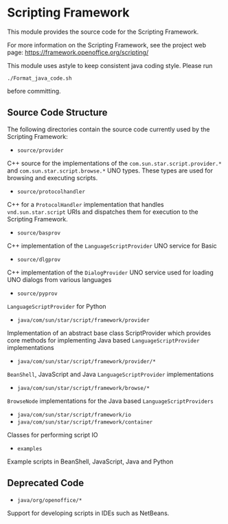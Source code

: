 # Scripting Framework

This module provides the source code for the Scripting Framework.

For more information on the Scripting Framework, see the project web page:
<https://framework.openoffice.org/scripting/>

This module uses astyle to keep consistent java coding style. Please run

    ./Format_java_code.sh

before committing.

## Source Code Structure

The following directories contain the source code currently used
by the Scripting Framework:

- `source/provider`

C++ source for the implementations of the `com.sun.star.script.provider.*`
and `com.sun.star.script.browse.*` UNO types. These types are used for
browsing and executing scripts.

- `source/protocolhandler`

C++ for a `ProtocolHandler` implementation that handles `vnd.sun.star.script`
URIs and dispatches them for execution to the Scripting Framework.

- `source/basprov`

C++ implementation of the `LanguageScriptProvider` UNO service for Basic

- `source/dlgprov`

C++ implementation of the `DialogProvider` UNO service used for loading
UNO dialogs from various languages

- `source/pyprov`

`LanguageScriptProvider` for Python

- `java/com/sun/star/script/framework/provider`

Implementation of an abstract base class ScriptProvider which provides
core methods for implementing Java based `LanguageScriptProvider` implementations

- `java/com/sun/star/script/framework/provider/*`

`BeanShell`, JavaScript and Java `LanguageScriptProvider` implementations

- `java/com/sun/star/script/framework/browse/*`

`BrowseNode` implementations for the Java based `LanguageScriptProviders`

- `java/com/sun/star/script/framework/io`
- `java/com/sun/star/script/framework/container`

Classes for performing script IO

- `examples`

Example scripts in BeanShell, JavaScript, Java and Python


## Deprecated Code

- `java/org/openoffice/*`

Support for developing scripts in IDEs such as NetBeans.
